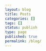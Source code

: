 ```yaml
---
layout: blog
title: Posts
categories: []
tags: []
status: publish
type: page
published: true
permalink: /blog/ 
---
```


